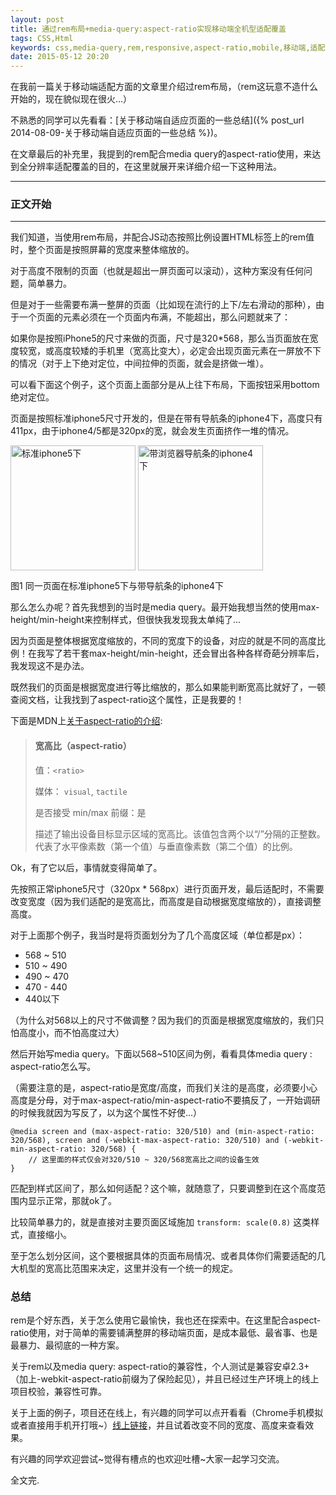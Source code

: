 ```yaml
---
layout: post
title: 通过rem布局+media-query:aspect-ratio实现移动端全机型适配覆盖
tags: CSS,Html
keywords: css,media-query,rem,responsive,aspect-ratio,mobile,移动端,适配
date: 2015-05-12 20:20
---
```


在我前一篇关于移动端适配方面的文章里介绍过rem布局，（rem这玩意不造什么开始的，现在貌似现在很火...）

不熟悉的同学可以先看看：[关于移动端自适应页面的一些总结]({% post_url 2014-08-09-关于移动端自适应页面的一些总结 %})。

在文章最后的补充里，我提到的rem配合media query的aspect-ratio使用，来达到全分辨率适配覆盖的目的，在这里就展开来详细介绍一下这种用法。

<!--more-->

----------
### 正文开始
----------

我们知道，当使用rem布局，并配合JS动态按照比例设置HTML标签上的rem值时，整个页面是按照屏幕的宽度来整体缩放的。

对于高度不限制的页面（也就是超出一屏页面可以滚动），这种方案没有任何问题，简单暴力。

但是对于一些需要布满一整屏的页面（比如现在流行的上下/左右滑动的那种），由于一个页面的元素必须在一个页面内布满，不能超出，那么问题就来了：

如果你是按照iPhone5的尺寸来做的页面，尺寸是320*568，那么当页面放在宽度较宽，或高度较矮的手机里（宽高比变大），必定会出现页面元素在一屏放不下的情况（对于上下绝对定位，中间拉伸的页面，就会是挤做一堆）。

可以看下面这个例子，这个页面上面部分是从上往下布局，下面按钮采用bottom绝对定位。

页面是按照标准iphone5尺寸开发的，但是在带有导航条的iphone4下，高度只有411px，由于iphone4/5都是320px的宽，就会发生页面挤作一堆的情况。

<img src="{{ site.url }}/downloads/images/rem/iphone5.jpg" style="width:200px;vertical-align:top;" alt="标准iphone5下">
<img src="{{ site.url }}/downloads/images/rem/iphone4.jpg" style="width:200px;vertical-align:top;" alt="带浏览器导航条的iphone4下">

图1 同一页面在标准iphone5下与带导航条的iphone4下

那么怎么办呢？首先我想到的当时是media query。最开始我想当然的使用max-height/min-height来控制样式，但很快我发现我太单纯了...

因为页面是整体根据宽度缩放的，不同的宽度下的设备，对应的就是不同的高度比例！在我写了若干套max-height/min-height，还会冒出各种各样奇葩分辨率后，我发现这不是办法。

既然我们的页面是根据宽度进行等比缩放的，那么如果能判断宽高比就好了，一顿查阅文档，让我找到了aspect-ratio这个属性，正是我要的！

下面是MDN上[关于aspect-ratio的介绍](https://developer.mozilla.org/zh-CN/docs/Web/Guide/CSS/Media_queries):

> #### 宽高比（aspect-ratio）
>
> 值：`<ratio>`
>
> 媒体： `visual`, `tactile`
>
> 是否接受 min/max 前缀：是
> 
> 描述了输出设备目标显示区域的宽高比。该值包含两个以“/”分隔的正整数。代表了水平像素数（第一个值）与垂直像素数（第二个值）的比例。

Ok，有了它以后，事情就变得简单了。

先按照正常iphone5尺寸（320px * 568px）进行页面开发，最后适配时，不需要改变宽度（因为我们适配的是宽高比，而高度是自动根据宽度缩放的），直接调整高度。

对于上面那个例子，我当时是将页面划分为了几个高度区域（单位都是px）：

- 568 ~ 510
- 510 ~ 490
- 490 ~ 470
- 470 - 440
- 440以下

（为什么对568以上的尺寸不做调整？因为我们的页面是根据宽度缩放的，我们只怕高度小，而不怕高度过大）

然后开始写media query。下面以568~510区间为例，看看具体media query : aspect-ratio怎么写。
    
（需要注意的是，aspect-ratio是宽度/高度，而我们关注的是高度，必须要小心高度是分母，对于max-aspect-ratio/min-aspect-ratio不要搞反了，一开始调研的时候我就因为写反了，以为这个属性不好使...）

    @media screen and (max-aspect-ratio: 320/510) and (min-aspect-ratio: 320/568), screen and (-webkit-max-aspect-ratio: 320/510) and (-webkit-min-aspect-ratio: 320/568) {
        // 这里面的样式仅会对320/510 ~ 320/568宽高比之间的设备生效
    }

匹配到样式区间了，那么如何适配？这个嘛，就随意了，只要调整到在这个高度范围内显示正常，那就ok了。

比较简单暴力的，就是直接对主要页面区域施加 `transform: scale(0.8)` 这类样式，直接缩小。

至于怎么划分区间，这个要根据具体的页面布局情况、或者具体你们需要适配的几大机型的宽高比范围来决定，这里并没有一个统一的规定。

### 总结

rem是个好东西，关于怎么使用它最愉快，我也还在探索中。在这里配合aspect-ratio使用，对于简单的需要铺满整屏的移动端页面，是成本最低、最省事、也是最暴力、最彻底的一种方案。

关于rem以及media query: aspect-ratio的兼容性，个人测试是兼容安卓2.3+（加上-webkit-aspect-ratio前缀为了保险起见），并且已经过生产环境上的线上项目校验，兼容性可靠。

关于上面的例子，项目还在线上，有兴趣的同学可以点开看看（Chrome手机模拟或者直接用手机开打哦~）[线上链接](http://map.baidu.com/zt/y2015/baiduPlanet/mobile/)，并且试着改变不同的宽度、高度来查看效果。

有兴趣的同学欢迎尝试~觉得有槽点的也欢迎吐槽~大家一起学习交流。

全文完.